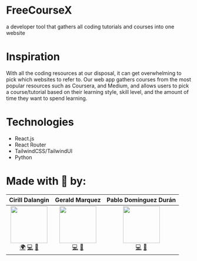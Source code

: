 # FreeCourseX
a developer tool that gathers all coding tutorials and courses into one website

# Inspiration
With all the coding resources at our disposal, it can get overwhelming to pick which websites to refer to. Our web app gathers courses from the most popular resources such as Coursera, and Medium, and allows users to pick a course/tutorial based on their learning style, skill level, and the amount of time they want to spend learning. 

# Technologies
- React.js
- React Router
- TailwindCSS/TailwindUI
- Python

# Made with 💜 by:
| Cirill Dalangin | Gerald Marquez | Pablo Domínguez Durán |
| :----: | :---: | :---: |
| [<img src="https://avatars2.githubusercontent.com/u/40480780?s=460&u=8c1edf8c533e2fb0a97dfce1342fcf2960a12c1b&v=4" width="100px;"/>](https://florenz.tech/)<br />[🌍](https://florenz.tech/) [💻](https://github.com/cdalangin) [🤝](https://www.linkedin.com/in/cfdalangin/) | [<img src="https://avatars2.githubusercontent.com/u/53912864?s=460&u=727f97404c4be0f6ef60b348233e1282d46e1c26&v=4" width="100px;"/>](#)<br /> [💻](https://github.com/gprmarquez) [🤝](https://www.linkedin.com/in/gerald-marquez/) | [<img src="https://avatars2.githubusercontent.com/u/10246682?s=460&u=10d50fc5c9b71bfadb3927ebf2325250a520455a&v=4" width="100px;"/>](https://github.com/pablomdd)<br /> [💻](https://github.com/pablomdd) [🤝](https://www.linkedin.com/in/pablodominguezduran/) |
